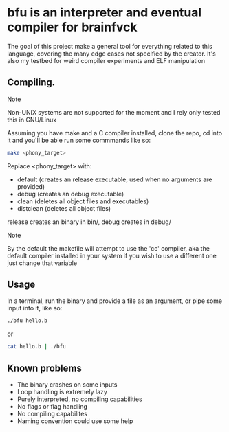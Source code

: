 # bfu is an interpreter and eventual compiler for brainfvck

The goal of this project make a general tool for everything related to this
    language, covering the many edge cases not specified by the creator. It's also my testbed for weird compiler experiments and ELF manipulation

## Compiling.
> [!NOTE]
> Non-UNIX systems are not supported for the moment and I rely 
    only tested this in GNU/Linux

Assuming you have make and a C compiler installed, clone the repo, cd into it
    and you'll be able run some commmands like so:

```sh
make <phony_target>
```

Replace <phony_target> with:
- default   (creates an release executable, used when no arguments are provided)
- debug     (creates an debug executable)
- clean     (deletes all object files and executables)
- distclean (deletes all object files)

release creates an binary in bin/, debug creates in debug/

> [!NOTE]
> By the default the makefile will attempt to use the 'cc' compiler,
   aka the default compiler installed in your system if you wish to use a
   different one just change that variable

## Usage
In a terminal, run the binary and provide a file as an argument, or pipe some
    input into it, like so:

```sh
./bfu hello.b
```

or

```sh
cat hello.b | ./bfu
```

## Known problems
- The binary crashes on some inputs
- Loop handling is extremely lazy
- Purely interpreted, no compiling capabilities
- No flags or flag handling
- No compiling capabilites
- Naming convention could use some help
